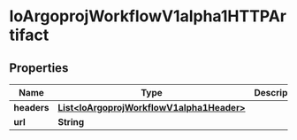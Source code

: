 

# IoArgoprojWorkflowV1alpha1HTTPArtifact


## Properties

Name | Type | Description | Notes
------------ | ------------- | ------------- | -------------
**headers** | [**List&lt;IoArgoprojWorkflowV1alpha1Header&gt;**](IoArgoprojWorkflowV1alpha1Header.md) |  |  [optional]
**url** | **String** |  |  [optional]



